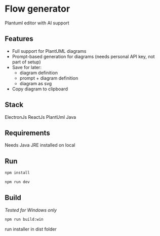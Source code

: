 # Flow generator

Plantuml editor with AI support

## Features

- Full support for PlantUML diagrams
- Prompt-based generation for diagrams (needs personal API key, not part of setup)
- Save for later:
  - diagram definition
  - prompt + diagram definition
  - diagram as svg
- Copy diagram to clipboard

## Stack

ElectronJs
ReactJs
PlantUml
Java

## Requirements

Needs Java JRE installed on local

## Run

```bash
npm install
```

```bash
npm run dev
```

## Build

_Tested for Windows only_

```bash
npm run build:win
```

run installer in dist folder
